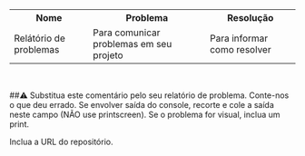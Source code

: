 <table>
  <tr>
    <th style="text-align: center">Nome</th>
    <th style="text-align: center">Problema</th>
    <th style="text-align: center">Resolução</th>
  </tr>
  <tr>
    <td>Relátório de problemas</td>
    <td>Para comunicar problemas em seu projeto</td>
    <td>Para informar como resolver</td>
  </tr>
</table>

<br>

##⚠️
Substitua este comentário pelo seu relatório de problema. Conte-nos o que deu errado.
Se envolver saída do console, recorte e cole a saída neste campo (NÃO use printscreen).
Se o problema for visual, inclua um print.

Inclua a URL do repositório.